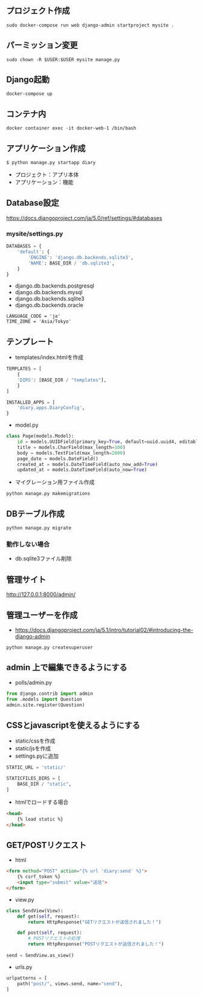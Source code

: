 ## プロジェクト作成
```
sudo docker-compose run web django-admin startproject mysite .
```
## パーミッション変更
```
sudo chown -R $USER:$USER mysite manage.py
```
## Django起動
```
docker-compose up
```
## コンテナ内
```
docker container exec -it docker-web-1 /bin/bash
```

## アプリケーション作成
```
$ python manage.py startapp diary
```
- プロジェクト：アプリ本体
- アプリケーション：機能

## Database設定
https://docs.djangoproject.com/ja/5.0/ref/settings/#databases
### mysite/settings.py
```python
DATABASES = {
    'default': {
        'ENGINE': 'django.db.backends.sqlite3',
        'NAME': BASE_DIR / 'db.sqlite3',
    }
}
```
- django.db.backends.postgresql
- django.db.backends.mysql
- django.db.backends.sqlite3
- django.db.backends.oracle

```
LANGUAGE_CODE = 'ja'
TIME_ZONE = 'Asia/Tokyo'
```

## テンプレート
- templates/index.htmlを作成
```python
TEMPLATES = [
    {
    'DIRS': [BASE_DIR / "templates"],
    }
]
```
```python
INSTALLED_APPS = [
    'diary.apps.DiaryConfig',
}
```
- model.py
```python
class Page(models.Model):
    id = models.UUIDField(primary_key=True, default=uuid.uuid4, editable=False)
    title = models.CharField(max_length=100)
    body = models.TextField(max_length=2000)
    page_date = models.DateField()
    created_at = models.DateTimeField(auto_now_add=True)
    updated_at = models.DateTimeField(auto_now=True)
```
- マイグレーション用ファイル作成
```
python manage.py makemigrations
```
## DBテーブル作成
```
python manage.py migrate
```
### 動作しない場合
- db.sqlite3ファイル削除

## 管理サイト
http://127.0.0.1:8000/admin/ 

## 管理ユーザーを作成
- https://docs.djangoproject.com/ja/5.1/intro/tutorial02/#introducing-the-django-admin
```
python manage.py createsuperuser
```
## admin 上で編集できるようにする
- polls/admin.py
```python
from django.contrib import admin
from .models import Question
admin.site.register(Question)
```

## CSSとjavascriptを使えるようにする
- static/cssを作成
- static/jsを作成
- settings.pyに追加
```python
STATIC_URL = 'static/'

STATICFILES_DIRS = [
    BASE_DIR / "static",
]
```
- htmlでロードする場合
```html
<head>
    {% load static %}
</head>
```
## GET/POSTリクエスト
- html
```html
<form method="POST" action="{% url 'diary:send' %}">
    {% csrf_token %}
    <input type="submit" value="送信">
</form>
```
- view.py
```python
class SendView(View):
    def get(self, request):
        return HttpResponse("GETリクエストが送信されました！")

    def post(self, request):
        # POSTリクエストの処理
        return HttpResponse("POSTリクエストが送信されました！")
        
send = SendView.as_view()
```
- urls.py
```python
urlpatterns = [
    path("post/", views.send, name="send"),
]
```
